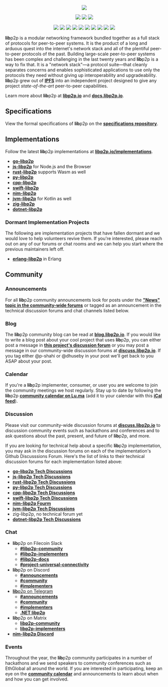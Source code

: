 
<p align="center">
  <a href="https://libp2p.io"><img src="./logo/white-bg-2.png" /></a>
</p>

<p align="center">
  <a href="http://protocol.ai"><img src="https://img.shields.io/badge/created%20by-Protocol%20Labs-blue.svg?style=flat-square" /></a>
  <a href="http://libp2p.io"><img src="https://img.shields.io/badge/maintained%20by-The%20libp2p%20Foundation-ef65a4.svg?style=flat-square" /></a>
  <a href="http://libp2p.io/"><img src="https://img.shields.io/badge/project-libp2p-f9c234.svg?style=flat-square" /></a>
</p>
<p align="center">
  <a href="https://filecoinproject.slack.com/archives/C06HV0D00E5"><img src="https://img.shields.io/badge/slack-%23libp2p%5Fcommunity-a8539e.svg?style=flat-square" /></a>
  <a href="https://filecoinproject.slack.com/archives/C03K82MU486"><img src="https://img.shields.io/badge/slack-%23libp2p%5Fimplementers-a8539e.svg?style=flat-square" /></a>
  <a href="https://filecoinproject.slack.com/archives/C04F9TM46CB"><img src="https://img.shields.io/badge/slack-%23libp2p%5Fdocs-a8539e.svg?style=flat-square" /></a>
  <a href="https://filecoinproject.slack.com/archives/C04UFPHSM7S"><img src="https://img.shields.io/badge/slack-%23universal%5Fconnectivity-a8539e.svg?style=flat-square" /></a>
  <a href="https://discord.gg/FSEcZdnP"><img src="https://img.shields.io/badge/discord-%23announcements-ef65a4.svg?style=flat-square" /></a>
  <a href="https://discord.gg/9R7uhF5D"><img src="https://img.shields.io/badge/discord-%23community-ef65a4.svg?style=flat-square" /></a>
  <a href="https://discord.gg/2FPVa6Xy"><img src="https://img.shields.io/badge/discord-%23implementers-ef65a4.svg?style=flat-square" /></a>
  <a href="https://t.me/libp2p_community"><img src="https://img.shields.io/badge/telegram-%23libp2p-f9c234.svg?style=flat-square" /></a>
  <a href="https://matrix.to/#/#libp2p-implementers:ipfs.io"><img src="https://img.shields.io/badge/matrix-%23libp2p%5Fimplementers%3Amatrix.org-cddd40.svg?style=flat-square" /></a>
  <a href="https://matrix.to/#/#libp2p-community:ipfs.io"><img src="https://img.shields.io/badge/matrix-%23libp2p%5Fcommunity%3Amatrix.org-cddd40.svg?style=flat-square" /></a>
</p>

**lib**p2p is a modular networking framework bundled together as a full stack of protocols for peer-to-peer systems. It is the product of a long and arduous quest into the internet's network stack and all of the plentiful peer-to-peer protocols of the past. Building large-scale peer-to-peer systems has been complex and challenging in the last twenty years and **lib**p2p is a way to fix that. It is a "network stack"—a protocol suite—that cleanly separates concerns and enables sophisticated applications to use only the protocols they need without giving up interoperability and upgradeability. **lib**p2p grew out of [**IPFS**](https://ipfs.tech/) into an independent project designed to give any project *state-of-the-art* peer-to-peer capabilities.

Learn more about **lib**p2p at [**libp2p.io**](//libp2p.io) and [**docs.libp2p.io**](//docs.libp2p.io).

## Specifications

View the formal specifications of **lib**p2p on the [**specifications repository**](//github.com/libp2p/specs).

## Implementations

Follow the latest **lib**p2p implementations at
[**libp2p.io/implementations**](//libp2p.io/implementations/).

- [**go-libp2p**](//github.com/libp2p/go-libp2p)
- [**js-libp2p**](//github.com/libp2p/js-libp2p) for Node.js and the Browser
- [**rust-libp2p**](//github.com/libp2p/rust-libp2p) supports Wasm as well
- [**py-libp2p**](//github.com/libp2p/py-libp2p)
- [**cpp-libp2p**](//github.com/soramitsu/libp2p)
- [**swift-libp2p**](//github.com/swift-libp2p/swift-libp2p)
- [**nim-libp2p**](//github.com/status-im/nim-libp2p)
- [**jvm-libp2p**](//github.com/libp2p/jvm-libp2p) for Kotlin as well
- [**zig-libp2p**](//github.com/marcopolo/zig-libp2p)
- [**dotnet-libp2p**](//github.com/NethermindEth/dotnet-libp2p)

### Dormant Implementation Projects

The following are implementation projects that have fallen dormant and we would love to help volunteers revive them. If you're interested, please reach out on any of our forums or chat rooms and we can help you start where the previous maintainers left off.

- [**erlang-libp2p**](//github.com/helium/erlang-libp2p) in Erlang

## Community 

### Announcements

For all **lib**p2p community announcements look for posts under the [**"News" topic in the community-wide forums**](//discuss.libp2p.io/c/news/8) or tagged as an announcement in the technical discussion forums and chat channels listed below.

### Blog

The **lib**p2p community blog can be read at [**blog.libp2p.io**](//blog.libp2p.io). If you would like to write a blog post about your cool project that uses **lib**p2p, you can either post a message in [**this project's discussion forum**](//github.com/libp2p/libp2p/discussions) or you may post a message in our community-wide discussion forums at [**discuss.libp2p.io**](//discuss.libp2p.io). If you tag either @p-shahi or @dhuseby in your post we'll get back to you ASAP about your post.

### Calendar

If you're a **lib**p2p implementer, consumer, or user you are welcome to join the community meetings we host regularly. Stay up to date by following the **lib**p2p [**community calendar on Lu.ma**](//lu.ma/libp2p) (add it to your calendar with this [**iCal feed**](//api.lu.ma/ics/get?entity=calendar&id=cal-7CPAnJtz4A4aj2X)).

### Discussion

Please visit our community-wide discussion forums at [**discuss.libp2p.io**](//discuss.libp2p.io) to discussion community events such as hackathons and conferences and to ask questions about the past, present, and future of **lib**p2p, and more.

If you are looking for technical help about a specific **lib**p2p implementation, you may ask in the discussion forums on each of the implementation's Github Discusssions Forum. Here's the list of links to their technical discussion forums for each implementation listed above:

- [**go-libp2p Tech Discussions**](//github.com/libp2p/go-libp2p/discussions)
- [**js-libp2p Tech Discussions**](//github.com/libp2p/js-libp2p/discussions)
- [**rust-libp2p Tech Discussions**](//github.com/libp2p/rust-libp2p/discussions)
- [**py-libp2p Tech Discussions**](//github.com/libp2p/py-libp2p/discussions)
- [**cpp-libp2p Tech Discussions**](//github.com/soramitsu/libp2p/discussions)
- [**swift-libp2p Tech Discussions**](//github.com/swift-libp2p/swift-libp2p/discussions)
- [**nim-libp2p Fourm**](//forum.vac.dev/)
- [**jvm-libp2p Tech Discussions**](//github.com/libp2p/jvm-libp2p/discussions)
- zig-libp2p, no technical forum yet
- [**dotnet-libp2p Tech Discussions**](//github.com/NethermindEth/dotnet-libp2p/discussions)

### Chat

- **lib**p2p on Filecoin Slack
  - [**#libp2p-community**](//filecoinproject.slack.com/archives/C06HV0D00E5)
  - [**#libp2p-implementers**](//filecoinproject.slack.com/archives/C03K82MU486)
  - [**#libp2p-docs**](//filecoinproject.slack.com/archives/C04F9TM46CB)
  - [**#project-universal-connectivity**](//filecoinproject.slack.com/archives/C04UFPHSM7S)
- **lib**p2p on Discord
  - [**#announcements**](//discord.gg/FSEcZdnP)
  - [**#community**](//discord.gg/9R7uhF5D)
  - [**#implementers**](//discord.gg/2FPVa6Xy)
- [**lib**p2p on Telegram](//t.me/libp2p_community)
  - [**#announcements**](//t.me/libp2p_community/1)
  - [**#community**](//t.me/libp2p_community/11)
  - [**#implementers**](//t.me/libp2p_community/5)
  - [**.NET libp2p**](//t.me/dotnet_libp2p)
- **lib**p2p on Matrix
  - [**libp2p-community**](//matrix.to/#/#libp2p-community:matrix.org)
  - [**libp2p-implementers**](//matrix.to/#/#libp2p-implementers:ipfs.io)
- [**nim-libp2p Discord**](//discord.com/invite/PQFdubGt6d)

### Events

Throughout the year, the **lib**p2p community participates in a number of hackathons and we send speakers to community conferences such as EthGlobal all around the world. If you are interested in participating, keep an eye on the [**community calendar**](//lu.ma/libp2p) and announcements to learn about when and how you can get involved.
